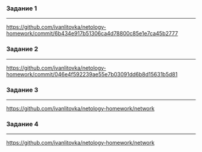 ### Задание 1
---
<https://github.com/ivanlitovka/netology-homework/commit/6b434e917b51306ca4d78800c85e1e7ca45b2777>   

### Задание 2
---
<https://github.com/ivanlitovka/netology-homework/commit/046e4f592239ae55e7b03091dd6b8d15631b5d81>
### Задание 3
---
<https://github.com/ivanlitovka/netology-homework/network>
### Задание 4
---
<https://github.com/ivanlitovka/netology-homework/network>

